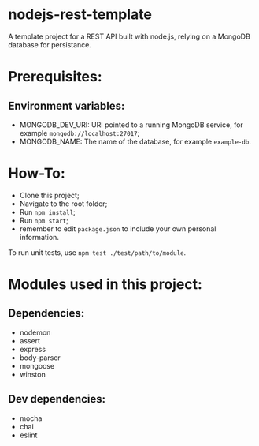 # nodejs-rest-template
A template project for a REST API built with node.js, relying on a MongoDB database for persistance.

# Prerequisites:  

## Environment variables:
* MONGODB_DEV_URI: URI pointed to a running MongoDB service, for example `mongodb://localhost:27017`;
* MONGODB_NAME: The name of the database, for example `example-db`.

# How-To:
* Clone this project;
* Navigate to the root folder;
* Run `npm install`;
* Run `npm start`;
* remember to edit `package.json` to include your own personal information.

To run unit tests, use `npm test ./test/path/to/module`.

# Modules used in this project:
## Dependencies:
* nodemon
* assert
* express
* body-parser
* mongoose
* winston

## Dev dependencies:
* mocha
* chai
* eslint